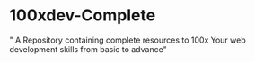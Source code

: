 # 100xdev-Complete
" A Repository containing complete resources to 100x Your web development skills from basic to advance"
